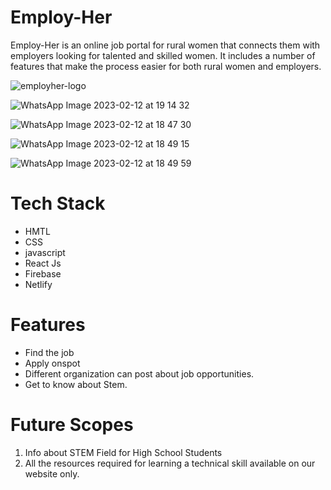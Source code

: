 # Employ-Her
Employ-Her is an online job portal for rural women that connects them with employers looking for talented and skilled women. It includes a number of features that make the process easier for both rural women and employers.

![employher-logo](https://user-images.githubusercontent.com/85976870/218314551-cc167347-d93b-44f1-823d-db2b3a9cfa89.jpeg)

![WhatsApp Image 2023-02-12 at 19 14 32](https://user-images.githubusercontent.com/85976870/218314746-b87c0f9a-68e9-4af7-b8ea-2d34aad993f9.jpeg)

![WhatsApp Image 2023-02-12 at 18 47 30](https://user-images.githubusercontent.com/85976870/218313543-6e807327-b9a1-44b9-945c-2c9b89996dbd.jpeg)

![WhatsApp Image 2023-02-12 at 18 49 15](https://user-images.githubusercontent.com/85976870/218314266-eafaad3f-12aa-4b9b-9b78-41304c869149.jpeg)

![WhatsApp Image 2023-02-12 at 18 49 59](https://user-images.githubusercontent.com/85976870/218314284-1b3497a4-e50a-4216-aab5-3e7d528ee123.jpeg)

#  Tech Stack 
 - HMTL
 - CSS
 - javascript
 - React Js
 - Firebase
 - Netlify

#  Features
 - Find the job
 - Apply onspot
 - Different organization can post about job opportunities.
 - Get to know about Stem.

#  Future Scopes
 1. Info about STEM Field for High School Students
 2. All the resources required for learning a technical skill available on our website only.

 
